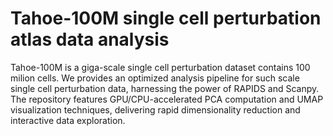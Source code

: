 # Tahoe-100M single cell perturbation atlas data analysis

Tahoe-100M is a giga-scale single cell perturbation dataset contains 100 milion cells. We provides an optimized analysis pipeline for such scale single cell perturbation data, harnessing the power of RAPIDS and Scanpy. 
The repository features GPU/CPU-accelerated PCA computation and UMAP visualization techniques, 
delivering rapid dimensionality reduction and interactive data exploration. 
